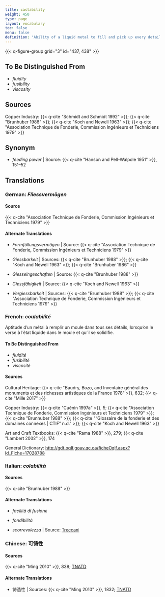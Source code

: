 ```yaml
---
title: castability
weight: 450
type: page
layout: vocabulary
toc: false
menu: false
definition: 'Ability of a liquid metal to fill and pick up every detail of a mold. See [I.2§2.2](#I.2§2.2).'
---
```


{{< q-figure-group grid="3" id="437, 438" >}}

## To Be Distinguished From

- *fluidity*
- *fusibility*
- *viscosity*

## Sources

Copper Industry: {{< q-cite "Schmidt and Schmidt 1992" >}}; {{< q-cite "Brunhuber 1988" >}}; {{< q-cite "Koch and Newell 1963" >}}; {{< q-cite "Association Technique de Fonderie, Commission Ingénieurs et Techniciens 1979" >}}

## Synonym

- *feeding power* | Source: {{< q-cite "Hanson and Pell-Walpole 1951" >}}, 151–52

## Translations

<div class="accordion">

### **German**: *Fliessvermögen*

#### Source

{{< q-cite "Association Technique de Fonderie, Commission Ingénieurs et Techniciens 1979" >}}

#### Alternate Translations

- *Formfüllungsvermögen* | Source: {{< q-cite "Association Technique de Fonderie, Commission Ingénieurs et Techniciens 1979" >}}

- *Giessbarkeit* | Sources: {{< q-cite "Brunhuber 1988" >}}; {{< q-cite "Koch and Newell 1963" >}}; {{< q-cite "Brunhuber 1986" >}}

- *Giesseingeschaften* | Source: {{< q-cite "Brunhuber 1988" >}}

- *Giessfähigkeit* | Source: {{< q-cite "Koch and Newell 1963" >}}

- *Vergiessbarkeit* | Sources: {{< q-cite "Brunhuber 1988" >}}; {{< q-cite "Association Technique de Fonderie, Commission Ingénieurs et Techniciens 1979" >}}

### **French**: *coulabilité*

Aptitude d’un métal à remplir un moule dans tous ses détails, lorsqu’on le verse à l’état liquide dans le moule et qu’il se solidifie.

#### To Be Distinguished From

- *fluidité*
- *fusibilité*
- *viscosité*

#### Sources

Cultural Heritage: {{< q-cite "Baudry, Bozo, and Inventaire général des monuments et des richesses artistiques de la France 1978" >}}, 632; {{< q-cite "Mille 2017" >}}

Copper Industry: {{< q-cite "Cuénin 1997a" >}}, 5; {{< q-cite "Association Technique de Fonderie, Commission Ingénieurs et Techniciens 1979" >}}; {{< q-cite "Brunhuber 1988" >}}; {{< q-cite "“Glossaire de la fonderie et des domaines connexes | CTIF” n.d." >}}; {{< q-cite "Koch and Newell 1963" >}}

Art and Craft Textbooks: {{< q-cite "Rama 1988" >}}, 279; {{< q-cite "Lambert 2002" >}}, 174

General Dictionary: <http://gdt.oqlf.gouv.qc.ca/ficheOqlf.aspx?Id_Fiche=17028788>

### **Italian**: *colabilità*

#### Sources

{{< q-cite "Brunhuber 1988" >}}

#### Alternate Translations

- *facilità di fusione*

- *fondibilità*

- *scorrevolezza* | Source: [Treccani](https://www.treccani.it/enciclopedia/fusione_%28Enciclopedia-Italiana%29/)

### **Chinese**: 可铸性

#### Sources

{{< q-cite "Ming 2010" >}}, 838; [TNATD](https://terms.naer.edu.tw/detail/628182/?index=3)

#### Alternate Translations

- 铸造性 | Sources: {{< q-cite "Ming 2010" >}}, 1832; [TNATD](https://terms.naer.edu.tw/detail/628182/?index=3)

</div>
